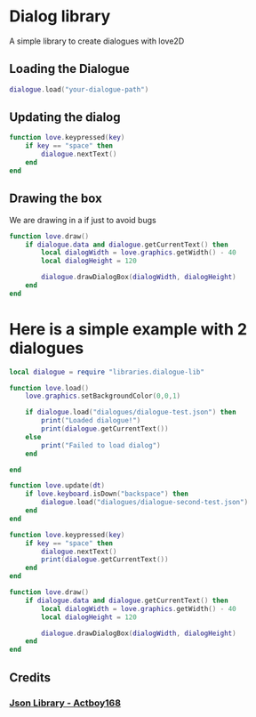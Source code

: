 # Dialog library

A simple library to create dialogues with love2D

## Loading the Dialogue

```lua
dialogue.load("your-dialogue-path")
```

## Updating the dialog

```lua
function love.keypressed(key)
    if key == "space" then
        dialogue.nextText()
    end
end
```

## Drawing the box
We are drawing in a if just to avoid bugs
```lua
function love.draw()
    if dialogue.data and dialogue.getCurrentText() then
        local dialogWidth = love.graphics.getWidth() - 40
        local dialogHeight = 120

        dialogue.drawDialogBox(dialogWidth, dialogHeight)
    end
end
```

# Here is a simple example with 2 dialogues
```lua
local dialogue = require "libraries.dialogue-lib"

function love.load()
    love.graphics.setBackgroundColor(0,0,1)

    if dialogue.load("dialogues/dialogue-test.json") then
        print("Loaded dialogue!")
        print(dialogue.getCurrentText())
    else
        print("Failed to load dialog")
    end

end

function love.update(dt)
    if love.keyboard.isDown("backspace") then
        dialogue.load("dialogues/dialogue-second-test.json")
    end
end

function love.keypressed(key)
    if key == "space" then
        dialogue.nextText()
        print(dialogue.getCurrentText())
    end
end

function love.draw()
    if dialogue.data and dialogue.getCurrentText() then
        local dialogWidth = love.graphics.getWidth() - 40
        local dialogHeight = 120

        dialogue.drawDialogBox(dialogWidth, dialogHeight)
    end
end
``` 

## Credits
### [Json Library - Actboy168](https://github.com/actboy168/json.lua)